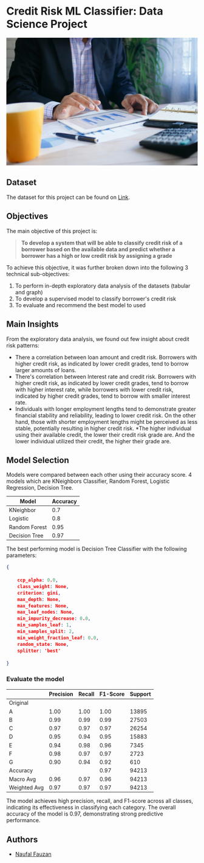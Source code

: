 # Credit Risk ML Classifier: Data Science Project

![credit-counting image](docs/credit-image.jpg)

## Dataset

The dataset for this project can be found on [Link](https://rakamin-lms.s3.ap-southeast-1.amazonaws.com/vix-assets/idx-partners/loan_data_2007_2014.csv).

## Objectives

The main objective of this project is:

> **To develop a system that will be able to classify credit risk of a borrower based on the available data and predict whether a borrower has a high or low credit risk by assigning a grade**

To achieve this objective, it was further broken down into the following 3 technical sub-objectives:

1. To perform in-depth exploratory data analysis of the datasets (tabular and graph)
2. To develop a supervised model to classify borrower's credit risk
3. To evaluate and recommend the best model to used

## Main Insights

From the exploratory data analysis, we found out few insight about credit risk patterns:

* There a correlation between loan amount and credit risk. Borrowers with higher credit risk, as indicated by lower credit grades, tend to borrow larger amounts of loans.
* There's correlation between Interest rate and credit risk. Borrowers with higher credit risk, as indicated by lower credit grades, tend to borrow with higher interest rate, while borrowers with lower credit risk, indicated by higher credit grades, tend to borrow with smaller interest rate.
* Individuals with longer employment lengths tend to demonstrate greater financial stability and reliability, leading to lower credit risk. On the other hand, those with shorter employment lengths might be perceived as less stable, potentially resulting in higher credit risk.
*The higher individual using their available credit, the lower their credit risk grade are. And the lower individual utilized their credit, the higher their grade are.


## Model Selection

Models were compared between each other using their accuracy score.
4 models which are KNeighbors Classifier, Random Forest, Logistic Regression, Decision Tree. 

| Model          | Accuracy |
|----------------|----------|
| KNeighbor      | 0.7      |
| Logistic       | 0.8      |
| Random Forest  | 0.95     |
| Decision Tree  | 0.97     |

The best performing model is Decision Tree Classifier with the following parameters:

```json
{

	ccp_alpha: 0.0, 
	class_weight: None, 
	criterion: gini, 
	max_depth: None, 
	max_features: None, 
	max_leaf_nodes: None, 
	min_impurity_decrease: 0.0, 
	min_samples_leaf: 1, 
	min_samples_split: 2, 
	min_weight_fraction_leaf: 0.0, 
	random_state: None, 
	splitter: 'best'
    
}
```


### Evaluate the model


|             | Precision | Recall | F1-Score | Support |
|-------------|-----------|--------|----------|---------|
| Original    |           |        |          |         |
| A           | 1.00      | 1.00   | 1.00     | 13895   |
| B           | 0.99      | 0.99   | 0.99     | 27503   |
| C           | 0.97      | 0.97   | 0.97     | 26254   |
| D           | 0.95      | 0.94   | 0.95     | 15883   |
| E           | 0.94      | 0.98   | 0.96     | 7345    |
| F           | 0.98      | 0.97   | 0.97     | 2723    |
| G           | 0.90      | 0.94   | 0.92     | 610     |
| Accuracy    |           |        | 0.97     | 94213   |
| Macro Avg   | 0.96      | 0.97   | 0.96     | 94213   |
| Weighted Avg| 0.97      | 0.97   | 0.97     | 94213   |


The model achieves high precision, recall, and F1-score across all classes, indicating its effectiveness in classifying each category. The overall accuracy of the model is 0.97, demonstrating strong predictive performance.

## Authors

* [Naufal Fauzan](https://github.com/andnaufal)
